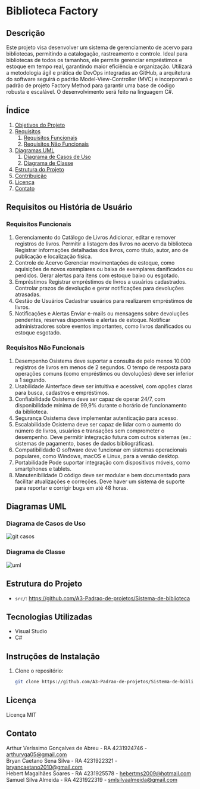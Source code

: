 # Biblioteca Factory

## Descrição

 Este projeto visa desenvolver um sistema de gerenciamento de acervo para
 bibliotecas, permitindo a catalogação, rastreamento e controle. Ideal para
 bibliotecas de todos os tamanhos, ele permite gerenciar empréstimos e
 estoque em tempo real, garantindo maior eficiência e organização. Utilizará a
 metodologia ágil e prática de DevOps integradas ao GitHub, a arquitetura do
 software seguirá o padrão Model-View-Controller (MVC) e incorporará o padrão
 de projeto Factory Method para garantir uma base de código robusta e
 escalável. O desenvolvimento será feito na linguagem C#.

## Índice

1. [Objetivos do Projeto](#objetivo)
2. [Requisitos](#requisitos)
   1. [Requisitos Funcionais](#rf)
   2. [Requisitos Não Funcionais](#rnf)
3. [Diagramas UML](#uml)
   1. [Diagrama de Casos de Uso](#uc)
   2. [Diagrama de Classe](#classe)
4. [Estrutura do Projeto](#estrutura)
5. [Contribuição](#contribuição)
6. [Licença](#licença)
7. [Contato](#contato)


## Requisitos ou História de Usuário

   ### Requisitos Funcionais
   
  1. Gerenciamento do Catálogo de Livros 
  Adicionar, editar e remover registros de livros.
  Permitir a listagem dos livros no acervo da biblioteca
  Registrar informações detalhadas dos livros, como título, autor, ano de
  publicação e localização física.
  2. Controle de Acervo
  Gerenciar movimentações de estoque, como aquisições de novos
  exemplares ou baixa de exemplares danificados ou perdidos.
  Gerar alertas para itens com estoque baixo ou esgotado.
  3. Empréstimos
  Registrar empréstimos de livros a usuários cadastrados.
  Controlar prazos de devolução e gerar notificações para devoluções
  atrasadas.
  4. Gestão de Usuários
  Cadastrar usuários para realizarem empréstimos de livros.
  5. Notificações e Alertas
  Enviar e-mails ou mensagens sobre devoluções pendentes, reservas
  disponíveis e alertas de estoque.
  Notificar administradores sobre eventos importantes, como livros
  danificados ou estoque esgotado.

   ### Requisitos Não Funcionais 
  1. Desempenho
 Osistema deve suportar a consulta de pelo menos 10.000 registros de
 livros em menos de 2 segundos.
 O tempo de resposta para operações comuns (como empréstimos ou
 devoluções) deve ser inferior a 1 segundo.
 2. Usabilidade
 Ainterface deve ser intuitiva e acessível, com opções claras para busca,
 cadastros e empréstimos.
 3. Confiabilidade
 Osistema deve ser capaz de operar 24/7, com disponibilidade mínima
 de 99,9% durante o horário de funcionamento da biblioteca.
 4. Segurança
 Osistema deve implementar autenticação para acesso.
 5. Escalabilidade
 Osistema deve ser capaz de lidar com o aumento do número de livros,
 usuários e transações sem comprometer o desempenho.
 Deve permitir integração futura com outros sistemas (ex.: sistemas de
 pagamento, bases de dados bibliográficas).
 6. Compatibilidade
 O software deve funcionar em sistemas operacionais populares, como
 Windows, macOS e Linux, para a versão desktop.
 7. Portabilidade
 Pode suportar integração com dispositivos móveis, como smartphones e
 tablets.
 8. Manutenibilidade
 O código deve ser modular e bem documentado para facilitar
 atualizações e correções.
 Deve haver um sistema de suporte para reportar e corrigir bugs em até
 48 horas.

## Diagramas UML
   
   ### Diagrama de Casos de Uso
    
   ![git casos](https://github.com/user-attachments/assets/f95f17a0-73c4-4827-a6d8-0a6f14f12b85)

   ### Diagrama de Classe

   ![uml](https://github.com/user-attachments/assets/a3cbee5c-4e11-4c9d-aeb2-02650c52102a)

## Estrutura do Projeto 

- `src/`: https://github.com/A3-Padrao-de-projetos/Sistema-de-biblioteca
  
## Tecnologias Utilizadas
- Visual Studio
- C#

## Instruções de Instalação
1. Clone o repositório:
   ```sh
   git clone https://github.com/A3-Padrao-de-projetos/Sistema-de-biblioteca.git
## Licença
 Licença MIT

## Contato

Arthur Veríssimo Gonçalves de Abreu - RA 4231924746 - arthurvga05@gmail.com <br>
Bryan Caetano Sena Silva - RA 4231922321 - bryancaetano2010@gmail.com <br>
Hebert Magalhães Soares - RA 4231925578 - hebertms2009@hotmail.com <br>
Samuel Silva Almeida - RA 4231922319 - smlsilvaalmeida@gmail.com





